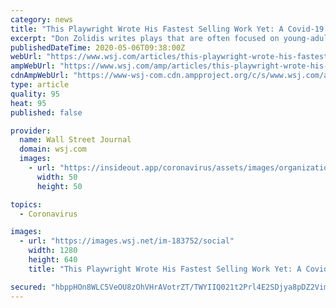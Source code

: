 ```yaml
---
category: news
title: "This Playwright Wrote His Fastest Selling Work Yet: A Covid-19 Comedy"
excerpt: "Don Zolidis writes plays that are often focused on young-adult themes and have been performed in thousands of high-school theaters. The one he wrote in March about life in the era of Covid-19 has been the fastest selling work of his career."
publishedDateTime: 2020-05-06T09:38:00Z
webUrl: "https://www.wsj.com/articles/this-playwright-wrote-his-fastest-selling-work-yet-a-covid-19-comedy-11588757404"
ampWebUrl: "https://www.wsj.com/amp/articles/this-playwright-wrote-his-fastest-selling-work-yet-a-covid-19-comedy-11588757404"
cdnAmpWebUrl: "https://www-wsj-com.cdn.ampproject.org/c/s/www.wsj.com/amp/articles/this-playwright-wrote-his-fastest-selling-work-yet-a-covid-19-comedy-11588757404"
type: article
quality: 95
heat: 95
published: false

provider:
  name: Wall Street Journal
  domain: wsj.com
  images:
    - url: "https://insideout.app/coronavirus/assets/images/organizations/wsj.com-50x50.jpg"
      width: 50
      height: 50

topics:
  - Coronavirus

images:
  - url: "https://images.wsj.net/im-183752/social"
    width: 1280
    height: 640
    title: "This Playwright Wrote His Fastest Selling Work Yet: A Covid-19 Comedy"

secured: "hbppHOn8WLC5VeOU8zOhVHrAVotrZT/TWYIIQ021t2Prl4E2SDjya8pDZ2Vim5DaiZ+RQo2fgWuuT3WGb681vpUP1HTQE8eXjv5IADnPJooiMW+kTNeALRNw9DWfcQ5cRUWXawqpoIUwf7BzuFl1l1U3Qg1+EYLUiTpp+8fEZh9q6+MI6nYsTdzRsPfptLWRfTlP8/TboJ1UzzPvxLQTuXYz/tzQpnGlM8XeupT139oeAxT6+fs6WsCgiJsQBVGr5iQGgXDkX252pn0baSuAvgoQGEifCps4Y63EgLWkkvW3NE2s0rTTN5hulC6C8dEW;+x1/Zm0ExWfDACMbFLgK7Q=="
---
```


